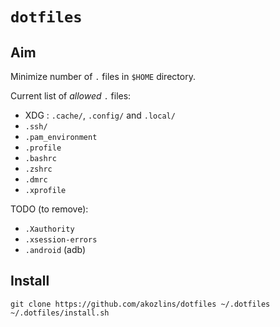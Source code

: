 # `dotfiles`

## Aim

Minimize number of `.` files in `$HOME` directory.

Current list of _allowed_ `.` files:

 - XDG : `.cache/`, `.config/` and `.local/`
 - `.ssh/`
 - `.pam_environment`
 - `.profile`
 - `.bashrc`
 - `.zshrc`
 - `.dmrc`
 - `.xprofile`

TODO (to remove):

 - `.Xauthority`
 - `.xsession-errors`
 - `.android` (adb)

## Install

```
git clone https://github.com/akozlins/dotfiles ~/.dotfiles
~/.dotfiles/install.sh
```
